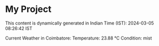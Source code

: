 # My Project

This content is dynamically generated in Indian Time (IST): 2024-03-05 08:26:42 IST


Current Weather in Coimbatore:
Temperature: 23.88 °C
Condition: mist
